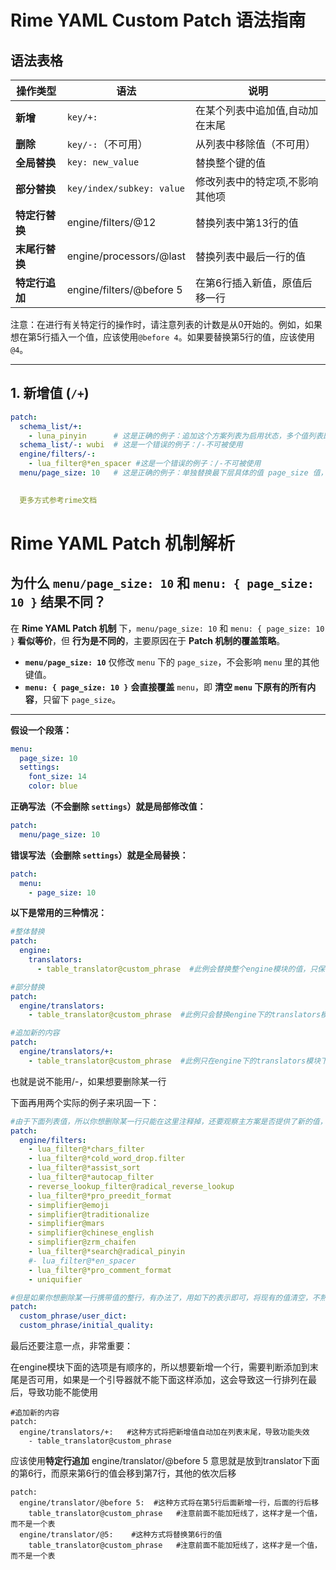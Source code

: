 



# Rime YAML Custom Patch 语法指南

## 语法表格

| 操作类型       | 语法                      | 说明                         |
| -------------- | ------------------------- | ---------------------------- |
| **新增**       | `key/+:`                  | 在某个列表中追加值,自动加在末尾 |
| **删除**       | `key/-:`（不可用）        | 从列表中移除值（不可用）        |
| **全局替换**   | `key: new_value`          | 替换整个键的值                |
| **部分替换**   | `key/index/subkey: value` | 修改列表中的特定项,不影响其他项 |
| **特定行替换** | engine/filters/@12        | 替换列表中第13行的值           |
| **末尾行替换** | engine/processors/@last   | 替换列表中最后一行的值         |
| **特定行追加** | engine/filters/@before 5  | 在第6行插入新值，原值后移一行   |

注意：在进行有关特定行的操作时，请注意列表的计数是从0开始的。例如，如果想在第5行插入一个值，应该使用`@before 4`。如果要替换第5行的值，应该使用`@4`。

---

## 1. **新增值 (`/+`)**
```yaml
patch:
  schema_list/+: 
    - luna_pinyin      # 这是正确的例子：追加这个方案列表为启用状态，多个值列表即可
  schema_list/-: wubi  # 这是一个错误的例子：/-不可被使用
  engine/filters/-:
    - lua_filter@*en_spacer #这是一个错误的例子：/-不可被使用
  menu/page_size: 10   # 这是正确的例子：单独替换最下层具体的值 page_size 值，不影响其他值

  
  更多方式参考rime文档

```



# Rime YAML Patch 机制解析

## 为什么 `menu/page_size: 10` 和 `menu: { page_size: 10 }` 结果不同？

在 **Rime YAML Patch 机制** 下，`menu/page_size: 10` 和 `menu: { page_size: 10 }` **看似等价**，但 **行为是不同的**，主要原因在于 **Patch 机制的覆盖策略**。

- **`menu/page_size: 10`** 仅修改 `menu` 下的 `page_size`，不会影响 `menu` 里的其他键值。
- **`menu: { page_size: 10 }`** **会直接覆盖** `menu`，即 **清空 `menu` 下原有的所有内容**，只留下 `page_size`。

---

**假设一个段落：**

```yaml
menu:
  page_size: 10
  settings:
    font_size: 14
    color: blue

```

**正确写法（不会删除 `settings`）就是局部修改值：**

```yaml
patch:
  menu/page_size: 10
```



**错误写法（会删除 `settings`）就是全局替换：**

```yaml
patch:
  menu:
    - page_size: 10
```

**以下是常用的三种情况：**

```yaml
#整体替换
patch:
  engine:
    translators:
      - table_translator@custom_phrase  #此例会替换整个engine模块的值，只保留translators下的table_translator@custom_phrase，其他值全部删除

```

```yaml
#部分替换
patch:
  engine/translators:
    - table_translator@custom_phrase  #此例只会替换engine下的translators模块的值为table_translator@custom_phrase，translators模块的其他值全部删除，而engine其他模块的值不受影响

```

```yaml
#追加新的内容
patch:
  engine/translators/+:
    - table_translator@custom_phrase  #此例只在engine下的translators模块下新增table_translator@custom_phrase，translators模块的其他值不变，engine其他模块的值也不受影响

```

也就是说不能用/-，如果想要删除某一行

下面再用两个实际的例子来巩固一下：

```yaml
#由于下面列表值，所以你想删除某一行只能在这里注释掉，还要观察主方案是否提供了新的值，删除某一个单独的值确实是个难点
patch:
  engine/filters:
    - lua_filter@*chars_filter                     
    - lua_filter@*cold_word_drop.filter
    - lua_filter@*assist_sort                       
    - lua_filter@*autocap_filter                    
    - reverse_lookup_filter@radical_reverse_lookup  
    - lua_filter@*pro_preedit_format                
    - simplifier@emoji                            
    - simplifier@traditionalize                     
    - simplifier@mars                               
    - simplifier@chinese_english                    
    - simplifier@zrm_chaifen                        
    - lua_filter@*search@radical_pinyin            
    #- lua_filter@*en_spacer                         
    - lua_filter@*pro_comment_format                
    - uniquifier   
```

```yaml
#但是如果你想删除某一行携带值的整行，有办法了，用如下的表示即可，将现有的值清空，不熟的时候整行也就不会生效了，这一行就不存在了
patch:
  custom_phrase/user_dict:
  custom_phrase/initial_quality:
```

最后还要注意一点，非常重要：

在engine模块下面的选项是有顺序的，所以想要新增一个行，需要判断添加到末尾是否可用，如果是一个引导器就不能下面这样添加，这会导致这一行排列在最后，导致功能不能使用

```
#追加新的内容
patch:
  engine/translators/+:   #这种方式将把新增值自动加在列表末尾，导致功能失效
    - table_translator@custom_phrase
```

应该使用**特定行追加**  engine/translator/@before 5 意思就是放到translator下面的第6行，而原来第6行的值会移到第7行，其他的依次后移

```
patch:
  engine/translator/@before 5:  #这种方式将在第5行后面新增一行，后面的行后移
    table_translator@custom_phrase   #注意前面不能加短线了，这样才是一个值，而不是一个表
  engine/translator/@5:    #这种方式将替换第6行的值
    table_translator@custom_phrase   #注意前面不能加短线了，这样才是一个值，而不是一个表
```

